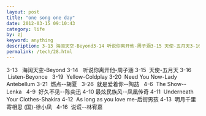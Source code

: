 ```yaml
---
layout: post
title: "one song one day"
date: 2012-03-15 09:10:43
category: life
by: zj
keyword: anything
description: 3-13 海阔天空-Beyond3-14 听说你离开他-周子涵3-15 天使-五月天3-16 Listen-Beyonce3-19 Yellow-Coldplay3-20 NeedYouNow-LadyAntebellum3-21 燃点--
permalink: /tech/28.html
---
```

3-13   海阔天空-Beyond 3-14   听说你离开他-周子涵 3-15  天使-五月天 3-16  Listen-Beyonce   3-19  Yellow-Coldplay 3-20  Need You Now-Lady Antebellum 3-21  燃点--胡夏   3-26  就是爱着你--陶喆   4-6  The Show--Lenka   4-9  好久不见--陈奕迅 4-10 最炫民族风--凤凰传奇 4-11  Underneath Your Clothes-Shakira 4-12  As long as you love me-后街男孩 4-13  明月千里寄相思 (国)-徐小凤   4-16  说谎--林宥嘉
